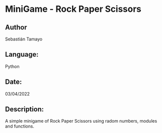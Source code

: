 # MiniGame - Rock Paper Scissors
## Author
Sebastián Tamayo
## Language:
Python
## Date:
03/04/2022
## Description:
A simple minigame of Rock Paper Scissors using radom numbers, modules and functions.

